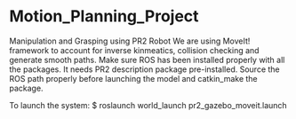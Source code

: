 # Motion_Planning_Project
Manipulation and Grasping using PR2 Robot
We are using MoveIt! framework to account for inverse kinmeatics, collision checking and generate smooth paths.
Make sure ROS has been installed properly with all the packages.
It needs PR2 description package pre-installed.
Source the ROS path properly before launching the model and catkin_make the package.

To launch the system:
$ roslaunch world_launch pr2_gazebo_moveit.launch
